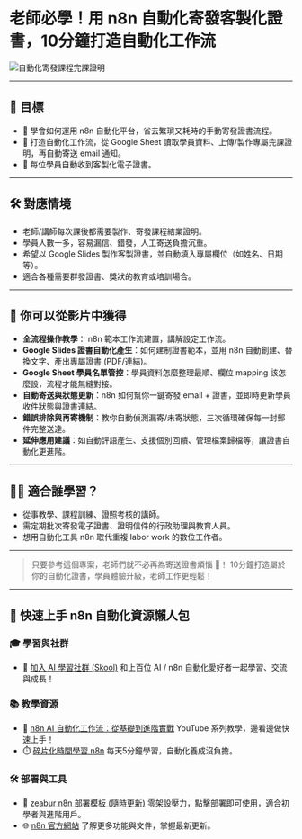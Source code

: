 # 老師必學！用 n8n 自動化寄發客製化證書，10分鐘打造自動化工作流

![自動化寄發課程完課證明](https://github.com/qwedsazxc78/ai-automation-n8n/blob/main/n8n/30-n8n-auto-certificate/cover.png?raw=true)

---

## 🎯 目標

* 🚀 學會如何運用 n8n 自動化平台，省去繁瑣又耗時的手動寄發證書流程。
* 🤖 打造自動化工作流，從 Google Sheet 讀取學員資料、上傳/製作專屬完課證明，再自動寄送 email 通知。
* 💌 每位學員自動收到客製化電子證書。

---

## 🛠️ 對應情境

* 老師/講師每次課後都需要製作、寄發課程結業證明。
* 學員人數一多，容易漏信、錯發，人工寄送負擔沉重。
* 希望以 Google Slides 製作客製證書，並自動填入專屬欄位（如姓名、日期等）。
* 適合各種需要群發證書、獎狀的教育或培訓場合。

---

## 🎥 你可以從影片中獲得

* **全流程操作教學**： n8n 範本工作流建置，講解設定工作流。
* **Google Slides 證書自動化產生**：如何建制證書範本，並用 n8n 自動創建、替換文字、產出專屬證書 (PDF/連結)。
* **Google Sheet 學員名單管控**：學員資料怎麼整理最順、欄位 mapping 該怎麼設，流程才能無縫對接。
* **自動寄送與狀態更新**：n8n 如何幫你一鍵寄發 email + 證書，並即時更新學員收件狀態與證書連結。
* **錯誤排除與再寄機制**：教你自動偵測漏寄/未寄狀態，三次循環確保每一封郵件完整送達。
* **延伸應用建議**：如自動評語產生、支援個別回饋、管理檔案歸檔等，讓證書自動化更進階。

---

## 👩‍💻 適合誰學習？

* 從事教學、課程訓練、證照考核的講師。
* 需定期批次寄發電子證書、證明信件的行政助理與教育人員。
* 想用自動化工具 n8n 取代重複 labor work 的數位工作者。

---

> 只要參考這個專案，老師們就不必再為寄送證書煩惱 🎉！
> 10分鐘打造屬於你的自動化證書，學員體驗升級，老師工作更輕鬆！

---

## 🚀 快速上手 n8n 自動化資源懶人包

### 🎓 學習與社群

* 🔗 [加入 AI 學習社群 (Skool)](https://www.skool.com/ai-brain-alex/about?ref=5dde9b20e8e7432aa9a01df6e89685f4)
  和上百位 AI / n8n 自動化愛好者一起學習、交流與成長！

### 📚 教學資源

* 🎥 [n8n AI 自動化工作流：從基礎到進階實戰](https://youtube.com/playlist?list=PLUf88uk7T54I83MBdbuXgUuA8rVklF4FA&si=wHsQw8YJu-erSdLd)
  YouTube 系列教學，邊看邊做快速上手！
* ⏱️ [碎片化時間學習 n8n](https://youtube.com/playlist?list=PLUf88uk7T54Iv6LV2NFgdTghaX2cPhtgH&si=G3gj2qn179ZFUqAZ)
  每天5分鐘學習，自動化養成沒負擔。

### 🛠️ 部署與工具

* 🧩 [zeabur n8n 部署模板 (隨時更新)](https://zeabur.com/zh-TW/templates/0TUVZ7?referralCode=qwedsazxc78)
  零架設壓力，點擊部署即可使用，適合初學者與進階用戶。
* 🌐 [n8n 官方網站](https://n8n.io/)
  了解更多功能與文件，掌握最新更新。
